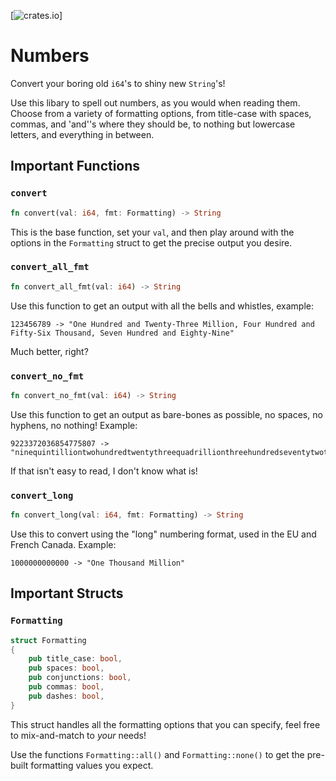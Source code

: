 [![crates.io](https://img.shields.io/crates/v/english-numbers.svg)]

# Numbers

Convert your boring old `i64`'s to shiny new `String`'s!

Use this libary to spell out numbers, as you would when reading them. Choose from a variety of formatting options,
from title-case with spaces, commas, and 'and''s where they should be, to nothing but lowercase letters, and everything in between.

## Important Functions

### `convert`

```rust
fn convert(val: i64, fmt: Formatting) -> String
```
This is the base function, set your `val`, and then play around with the options in the `Formatting` struct to get the precise output
you desire.

### `convert_all_fmt`

```rust
fn convert_all_fmt(val: i64) -> String
```
Use this function to get an output with all the bells and whistles, example:

    123456789 -> "One Hundred and Twenty-Three Million, Four Hundred and Fifty-Six Thousand, Seven Hundred and Eighty-Nine"

Much better, right?

### `convert_no_fmt`

```rust
fn convert_no_fmt(val: i64) -> String
```
Use this function to get an output as bare-bones as possible, no spaces, no hyphens, no nothing! Example:

    9223372036854775807 -> "ninequintilliontwohundredtwentythreequadrillionthreehundredseventytwotrillionthirtysixbillioneighthundredfiftyfourmillionsevenhundredseventyfivethousandeighthundredseven"
    
If that isn't easy to read, I don't know what is!

### `convert_long`

```rust
fn convert_long(val: i64, fmt: Formatting) -> String
```
Use this to convert using the "long" numbering format, used in the EU and French Canada. Example:

    1000000000000 -> "One Thousand Million"

## Important Structs

### `Formatting`

```rust
struct Formatting
{
    pub title_case: bool,
    pub spaces: bool,
    pub conjunctions: bool,
    pub commas: bool,
    pub dashes: bool,
}
```
This struct handles all the formatting options that you can specify, feel free to mix-and-match to *your* needs!

Use the functions `Formatting::all()` and `Formatting::none()` to get the pre-built formatting values you expect.
